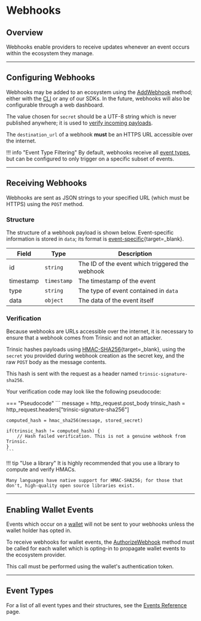 # Webhooks

## Overview

Webhooks enable providers to receive updates whenever an event occurs within the ecosystem they manage.

---

## Configuring Webhooks

Webhooks may be added to an ecosystem using the [AddWebhook](/reference/services/provider-service/#add-webhook) method; either with the [CLI](/cli/) or any of our SDKs. In the future, webhooks will also be configurable through a web dashboard.

The value chosen for `secret` should be a UTF-8 string which is never published anywhere; it is used to [verify incoming payloads](#verification).

The `destination_url` of a webhook **must** be an HTTPS URL accessible over the internet.


!!! info "Event Type Filtering"
    By default, webhooks receive all [event types](#event-types), but can be configured to only trigger on a specific subset of events.

---

## Receiving Webhooks

Webhooks are sent as JSON strings to your specified URL (which must be HTTPS) using the `POST` method. 

### Structure

The structure of a webhook payload is shown below. Event-specific information is stored in `data`; its format is [event-specific](/reference/events){target=_blank}.

| Field     | Type        | Description                                     |
| --------- | ----------- | ----------------------------------------------- |
| id        | `string`    | The ID of the event which triggered the webhook |
| timestamp | `timestamp` | The timestamp of the event                      |
| type      | `string`    | The type of event contained in `data`           |
| data      | `object`    | The data of the event itself                    |


### Verification

Because webhooks are URLs accessible over the internet, it is necessary to ensure that a webhook comes from Trinsic and not an attacker.    

Trinsic hashes payloads using [HMAC-SHA256](https://en.wikipedia.org/wiki/HMAC){target=_blank}, using the `secret` you provided during webhook creation as the secret key, and the raw `POST` body as the message contents.

This hash is sent with the request as a header named `trinsic-signature-sha256`.

Your verification code may look like the following pseudocode:

=== "Pseudocode"
    ```
    message = http_request.post_body
    trinsic_hash = http_request.headers["trinsic-signature-sha256"]

    computed_hash = hmac_sha256(message, stored_secret)

    if(trinsic_hash != computed_hash) {
        // Hash failed verification. This is not a genuine webhook from Trinsic.
    }
    ```

!!! tip "Use a library"
    It is highly recommended that you use a library to compute and verify HMACs.

    Many languages have native support for HMAC-SHA256; for those that don't, high-quality open source libraries exist.

---

## Enabling Wallet Events

Events which occur on a [wallet](/learn/concepts/wallets) will not be sent to your webhooks unless the wallet holder has opted in.

To receive webhooks for wallet events, the [AuthorizeWebhook](/reference/services/account-service/#authorize-webhook) method must be called for each wallet which is opting-in to propagate wallet events to the ecosystem provider.

This call must be performed using the wallet's authentication token.

---

## Event Types

For a list of all event types and their structures, see the [Events Reference](/reference/events) page.
